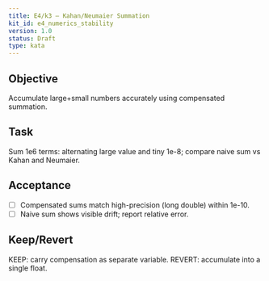 ```yaml
---
title: E4/k3 — Kahan/Neumaier Summation
kit_id: e4_numerics_stability
version: 1.0
status: Draft
type: kata
---
```

## Objective
Accumulate large+small numbers accurately using compensated summation.
## Task
Sum 1e6 terms: alternating large value and tiny 1e-8; compare naive sum vs Kahan and Neumaier.
## Acceptance
- [ ] Compensated sums match high-precision (long double) within 1e-10.
- [ ] Naive sum shows visible drift; report relative error.
## Keep/Revert
KEEP: carry compensation as separate variable. REVERT: accumulate into a single float.